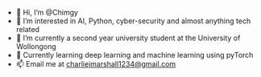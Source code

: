 - 👋 Hi, I’m @Chimgy
- 👀 I’m interested in AI, Python, cyber-security and almost anything tech related
- 📖 I’m currently a second year university student at the University of Wollongong
- 🌱 Currently learning deep learning and machine learning using pyTorch
- 📫 Email me at charliejmarshall1234@gmail.com
